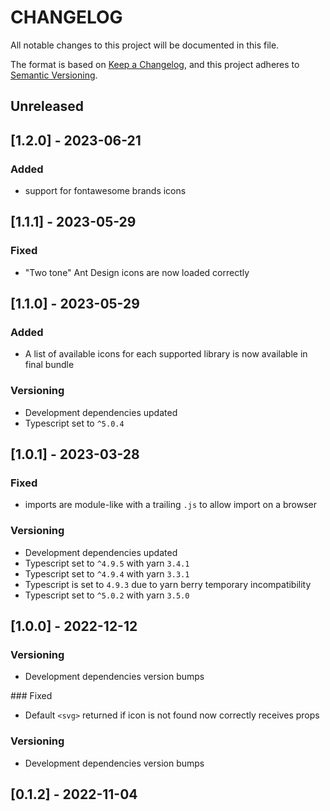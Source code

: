 # CHANGELOG

All notable changes to this project will be documented in this file.

The format is based on [Keep a Changelog](https://keepachangelog.com/en/1.0.0/),
and this project adheres to [Semantic Versioning](https://semver.org/spec/v2.0.0.html).

## Unreleased

## [1.2.0] - 2023-06-21

### Added

- support for fontawesome brands icons

## [1.1.1] - 2023-05-29

### Fixed

- "Two tone" Ant Design icons are now loaded correctly

## [1.1.0] - 2023-05-29

### Added

- A list of available icons for each supported library is now available in final bundle

### Versioning

- Development dependencies updated
- Typescript set to `^5.0.4`

## [1.0.1] - 2023-03-28

### Fixed

- imports are module-like with a trailing `.js` to allow import on a browser

### Versioning

- Development dependencies updated
- Typescript set to `^4.9.5` with yarn `3.4.1`
- Typescript set to `^4.9.4` with yarn `3.3.1`
- Typescript is set to `4.9.3` due to yarn berry temporary incompatibility
- Typescript set to `^5.0.2` with yarn `3.5.0`

## [1.0.0] - 2022-12-12

### Versioning

- Development dependencies version bumps

### Fixed

- Default `<svg>` returned if icon is not found now correctly receives props 

### Versioning

- Development dependencies version bumps

## [0.1.2] - 2022-11-04
